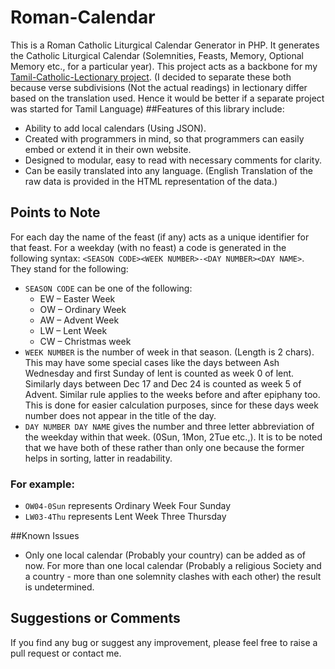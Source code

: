 # Roman-Calendar
This is a Roman Catholic Liturgical Calendar Generator in PHP. It generates the Catholic Liturgical Calendar (Solemnities, Feasts, Memory, Optional Memory etc., for a particular year). This project acts as a backbone for my [Tamil-Catholic-Lectionary project](https://github.com/jayarathina/Tamil-Catholic-Lectionary). (I decided to separate these both because verse subdivisions (Not the actual readings) in lectionary differ based on the translation used. Hence it would be better if a separate project was started for Tamil Language)
##Features of this library include:
- Ability to add local calendars (Using JSON).
- Created with programmers in mind, so that programmers can easily embed or extend it in their own website.
- Designed to modular, easy to read with necessary comments for clarity. 
- Can be easily translated into any language. (English Translation of the raw data is provided in the HTML representation of the data.)

## Points to Note
For each day the name of the feast (if any) acts as a unique identifier for that feast. For a weekday (with no feast) a code is generated in the following syntax: `<SEASON CODE><WEEK NUMBER>-<DAY NUMBER><DAY NAME>`. They stand for the following:
* `SEASON CODE` can be one of the following:
  * EW – Easter Week
  * OW – Ordinary Week
  * AW – Advent Week
  * LW – Lent Week
  * CW – Christmas week
* `WEEK NUMBER` is the number of week in that season. (Length is 2 chars). This may have some special cases like the days between Ash Wednesday and first Sunday of lent is counted as week 0 of lent. Similarly days between Dec 17 and Dec 24 is counted as week 5 of Advent. Similar rule applies to the weeks before and after epiphany too. This is done for easier calculation purposes, since for these days week number does not appear in the title of the day.
* `DAY NUMBER DAY NAME` gives the number and three letter abbreviation of the weekday within that week. (0Sun, 1Mon, 2Tue etc.,). It is to be noted that we have both of these rather than only one because the former helps in sorting, latter in readability. 

### For example: 
* `OW04-0Sun` represents Ordinary Week Four Sunday
* `LW03-4Thu` represents Lent Week Three Thursday

##Known Issues
* Only one local calendar (Probably your country) can be added as of now. For more than one local calendar (Probably a religious Society and a country - more than one solemnity clashes with each other) the result is undetermined.

## Suggestions or Comments
If you find any bug or suggest any improvement, please feel free to raise a pull request or contact me.
